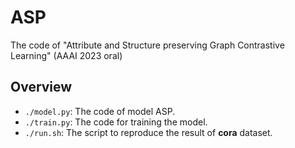 # ASP
The code of "Attribute and Structure preserving Graph Contrastive Learning" (AAAI 2023 oral)

## Overview
+ `./model.py`: The code of model ASP.
+ `./train.py`: The code for training the model.
+ `./run.sh`: The script to reproduce the result of **cora** dataset.
